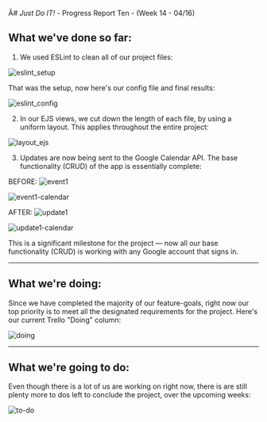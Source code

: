 Â# *Just Do IT!* - Progress Report Ten - (Week 14 - 04/16)

## What we've done so far:

1) We used ESLint to clean all of our project files:

![eslint_setup](https://user-images.githubusercontent.com/21226482/79670733-c5aada80-818a-11ea-8dc0-84269e10c893.png)

That was the setup, now here's our config file and final results:

![eslint_config](https://user-images.githubusercontent.com/21226482/79670763-fc80f080-818a-11ea-9839-3013be2c77f2.png)

2) In our EJS views, we cut down the length of each file, by using a uniform layout. This applies throughout the entire project:

![layout_ejs](https://user-images.githubusercontent.com/21226482/79670899-d14ad100-818b-11ea-80a5-b8fc78b1437a.png)

3) Updates are now being sent to the Google Calendar API. The base functionality (CRUD) of the app is essentially complete:

BEFORE:
![event1](https://user-images.githubusercontent.com/21226482/79671033-c8a6ca80-818c-11ea-91cb-c35f07a146c4.png)

![event1-calendar](https://user-images.githubusercontent.com/21226482/79671044-eaa04d00-818c-11ea-84fc-34539d1ef734.png)

AFTER:
![update1](https://user-images.githubusercontent.com/21226482/79671040-db210400-818c-11ea-89cb-ee743da63c8a.png)

![update1-calendar](https://user-images.githubusercontent.com/21226482/79671053-fee44a00-818c-11ea-85e2-a1a9b1600387.png)

This is a significant milestone for the project — now all our base functionality (CRUD) is working with any Google account that signs in.

___

## What we're doing:

Since we have completed the majority of our feature-goals, right now our top priority is to meet all the designated requirements for the project. Here's our current Trello "Doing" column:

![doing](https://user-images.githubusercontent.com/21226482/79679009-759e3900-81c7-11ea-846d-0e53f94db64f.png)

___

## What we're going to do:

Even though there is a lot of us are working on right now, there is are still plenty more to dos left to conclude the project, over the upcoming weeks:

![to-do](https://user-images.githubusercontent.com/21226482/79679046-f52c0800-81c7-11ea-97fb-63866a847bc8.png)
